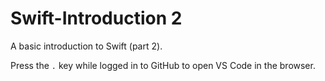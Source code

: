 # Swift-Introduction 2
A basic introduction to Swift (part 2).

Press the `.` key while logged in to GitHub to open VS Code in the browser.

